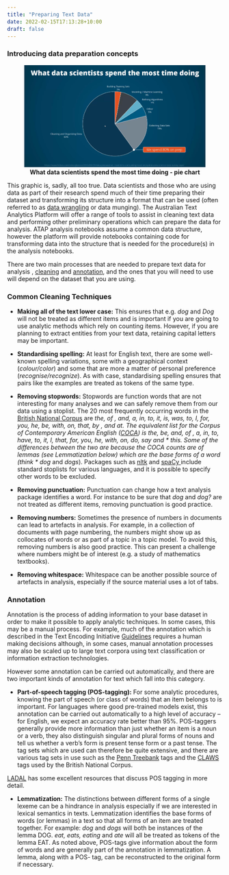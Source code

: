 ```yaml
---
title: "Preparing Text Data"
date: 2022-02-15T17:13:28+10:00
draft: false
---
```


### Introducing data preparation concepts 

<figure>
  <img
    src="data-prep-approach-time.png" 
    alt="What data scientists spend the most time doing - pie chart"  
  />
  <figcaption align = "center"><b>What data scientists spend the most time doing - pie chart</b></figcaption>
</figure>
 
This graphic is, sadly, all too true. Data scientists and those who are using 
data as part of their research spend much of their time preparing their 
dataset and transforming its structure into a format that can be used (often 
referred to as [data wrangling](https://online.hbs.edu/blog/post/data-wrangling)
or data munging). The Australian Text Analytics Platform will offer a range 
of tools to assist in cleaning text data and performing other preliminary 
operations which can prepare the data for analysis. ATAP analysis notebooks 
assume a common data structure, however the platform will provide notebooks 
containing code for transforming data into the structure that is needed for 
the procedure(s) in the analysis notebooks.

There are two main processes that are needed to prepare text data for analysis
, [cleaning](#common-cleaning-techniques) and [annotation](#annotation), and 
the ones that you will need to use will depend on the dataset that you are 
using. 

### Common Cleaning Techniques
- **Making all of the text lower case:**
  This ensures that e.g. *dog* and *Dog* will not be treated as different items
  and is important if you are going to use analytic methods which rely on 
  counting items. However, if you are planning to extract entities from your 
  text data, retaining capital letters may be important.

- **Standardising spelling:**
  At least for English text, there are some well-known spelling variations, 
  some with a geographical context (*colour/color*) and some that are more a 
  matter of personal preference (*recognise/recognize*). As with case, 
  standardising spelling ensures that pairs like the examples are treated as 
  tokens of the same type.

- **Removing stopwords:**
  Stopwords are function words that are not interesting for many analyses and 
  we can safely remove them from our data using a stoplist. The 20 most 
  frequently occurring words in the 
  [British National Corpus](https://www.english-corpora.org/bnc/) are *the, of
  , and, a, in, to, it, is, was, to, I, for, you, he, be, with, on, that, by
  *, and *at*. The equivalent list for the Corpus of Contemporary American 
  English ([COCA](https://www.english-corpora.org/coca/)) is *the, be, and, of
  , a, in, to, have, to, it, I, that, for, you, he, with, on, do, say* and *
  this*. 
  Some of the differences between the two are because the COCA counts are of 
  lemmas (see Lemmatization below) which are the base forms of a word (think *
  dog* and *dogs*). Packages such as [nltk](https://www.nltk.org/) and 
  [spaCy  ](https://spacy.io/) include standard stoplists for various 
  languages, and it is possible to specify other words to be excluded.

- **Removing punctuation:**
  Punctuation can change how a text analysis package identifies a word. For 
  instance to be sure that *dog* and *dog?* are not treated as different items,
  removing punctuation is good practice.

- **Removing numbers:** 
  Sometimes the presence of numbers in documents can lead to artefacts in 
  analysis. For example, in a collection of documents with page numbering, 
  the numbers might show up as collocates of words or as part of a topic in a 
  topic model. To avoid this, removing numbers is also good practice. This 
  can present a challenge where numbers might be of interest (e.g. a study of 
  mathematics textbooks).

- **Removing whitespace:** 
  Whitespace can be another possible source of artefacts in analysis, 
  especially if the source material uses a lot of tabs.

### Annotation
Annotation is the process of adding information to your base dataset in order 
to make it possible to apply analytic techniques. In some cases, this may be 
a manual process. For example, much of the annotation which is described in 
the Text Encoding Initiative [Guidelines](https://tei-c.org/guidelines/) 
requires a human making decisions although, in some cases, manual annotation 
processes may also be scaled up to large text corpora using text 
classification or information extraction technologies. 

However some annotation can be carried out automatically, and there are two 
important kinds of annotation for text which fall into this category.


- **Part-of-speech tagging (POS-tagging):** 
  For some analytic procedures, knowing the part of speech (or class of words) 
  that an item belongs to is important. For languages where good pre-trained 
  models exist, this annotation can be carried out automatically to a high 
  level of accuracy – for English, we expect an accuracy rate better than 95%. 
  POS-taggers generally provide more information than just whether an item is a 
  noun or a verb, they also distinguish singular and plural forms of nouns and 
  tell us whether a verb’s form is present tense form or a past tense. The tag 
  sets which are used can therefore be quite extensive, and there are various 
  tag sets in use such as the 
  [Penn Treebank](https://www.ling.upenn.edu/courses/Fall_2003/ling001/penn_treebank_pos.html)
  tags and the [CLAWS](https://ucrel.lancs.ac.uk/claws5tags.html) tags used by 
  the British National Corpus.

[LADAL](https://slcladal.github.io/) has some excellent resources that 
discuss POS tagging in more detail.

- **Lemmatization:** 
  The distinctions between different forms of a single lexeme can be a 
  hindrance in analysis especially if we are interested in lexical semantics in 
  texts. Lemmatization identifies the base forms of words (or lemmas) in a text 
  so that all forms of an item are treated together. For example: *dog* and *dogs* 
  will both be instances of the lemma DOG. *eat, eats, eating* and *ate* 
  will all be treated as tokens of the lemma EAT. 
  As noted above, POS-tags give information about the form of words and are 
  generally part of the annotation in lemmatization. A lemma, along with a POS-
  tag, can be reconstructed to the original form if 
  necessary.
